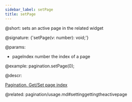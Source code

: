 ```yaml
---
sidebar_label: setPage
title: setPage
---          
```


@short: sets an active page in the related widget

@signature: {'setPage(v: number): void;'}


@params:
- pageIndex     number      the index of a page



@example:
pagination.setPage(0);




@descr:





[Pagination. Get/Set page index](https://snippet.dhtmlx.com/qepjgf7h)



@related: pagination/usage.md#settinggettingtheactivepage
